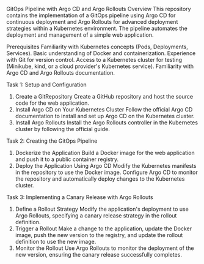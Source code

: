 GitOps Pipeline with Argo CD and Argo Rollouts
Overview
This repository contains the implementation of a GitOps pipeline using Argo CD for continuous deployment and Argo Rollouts for advanced deployment strategies within a Kubernetes environment. The pipeline automates the deployment and management of a simple web application.

Prerequisites
Familiarity with Kubernetes concepts (Pods, Deployments, Services).
Basic understanding of Docker and containerization.
Experience with Git for version control.
Access to a Kubernetes cluster for testing (Minikube, kind, or a cloud provider's Kubernetes service).
Familiarity with Argo CD and Argo Rollouts documentation.

Task 1: Setup and Configuration
1. Create a GitRepository
Create a GitHub repository and host the source code for the web application.
2. Install Argo CD on Your Kubernetes Cluster
Follow the official Argo CD documentation to install and set up Argo CD on the Kubernetes cluster.
3. Install Argo Rollouts
Install the Argo Rollouts controller in the Kubernetes cluster by following the official guide.

Task 2: Creating the GitOps Pipeline
1. Dockerize the Application
Build a Docker image for the web application and push it to a public container registry.
2. Deploy the Application Using Argo CD
Modify the Kubernetes manifests in the repository to use the Docker image.
Configure Argo CD to monitor the repository and automatically deploy changes to the Kubernetes cluster.

Task 3: Implementing a Canary Release with Argo Rollouts
1. Define a Rollout Strategy
Modify the application's deployment to use Argo Rollouts, specifying a canary release strategy in the rollout definition.
2. Trigger a Rollout
Make a change to the application, update the Docker image, push the new version to the registry, and update the rollout definition to use the new image.
3. Monitor the Rollout
Use Argo Rollouts to monitor the deployment of the new version, ensuring the canary release successfully completes.
